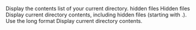 Display the contents list of your current directory.
hidden files
Hidden files
Display current directory contents, including hidden files (starting with .). Use the long format
Display current directory contents.
